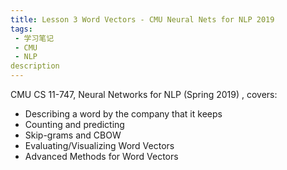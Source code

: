 ```yaml
---
title: Lesson 3 Word Vectors - CMU Neural Nets for NLP 2019
tags:
 - 学习笔记
 - CMU
 - NLP
description
---
```


CMU CS 11-747, Neural Networks for NLP (Spring 2019) , covers:

* Describing a word by the company that it keeps
* Counting and predicting
* Skip-grams and CBOW
* Evaluating/Visualizing Word Vectors
* Advanced Methods for Word Vectors

<!--more-->

